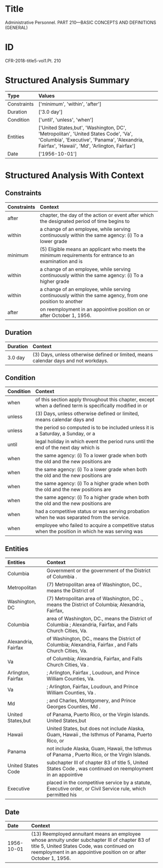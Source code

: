 # Title

 Administrative Personnel. PART 210—BASIC CONCEPTS AND DEFINITIONS (GENERAL)


# ID

 CFR-2018-title5-vol1.Pt. 210


# Structured Analysis Summary

| Type        | Values                                                                                                                                                                              |
|:------------|:------------------------------------------------------------------------------------------------------------------------------------------------------------------------------------|
| Constraints | ['minimum', 'within', 'after']                                                                                                                                                      |
| Duration    | ['3.0 day']                                                                                                                                                                         |
| Condition   | ['until', 'unless', 'when']                                                                                                                                                         |
| Entities    | ['United States,but', 'Washington, DC', 'Metropolitan', 'United States Code', 'Va', 'Columbia', 'Executive', 'Panama', 'Alexandria, Fairfax', 'Hawaii', 'Md', 'Arlington, Fairfax'] |
| Date        | ['1956-10-01']                                                                                                                                                                      |


# Structured Analysis With Context

 


## Constraints

| Constraints   | Context                                                                                                   |
|:--------------|:----------------------------------------------------------------------------------------------------------|
| after         | chapter, the day of the action or event after which the designated period of time begins to               |
| within        | a change of an employee, while serving continuously within the same agency: (i) To a lower grade          |
| minimum       | (5) Eligible means an applicant who meets the  minimum requirements for entrance to an examination and is |
| within        | a change of an employee, while serving continuously within the same agency: (i) To a higher grade         |
| within        | a change of an employee, while serving continuously within the same agency, from one position to another  |
| after         | on reemployment in an appointive position on or after  October 1, 1956.                                   |


## Duration

| Duration   | Context                                                                              |
|:-----------|:-------------------------------------------------------------------------------------|
| 3.0 day    | (3) Days, unless otherwise defined or limited, means calendar days and not workdays. |


## Condition

| Condition   | Context                                                                                                  |
|:------------|:---------------------------------------------------------------------------------------------------------|
| when        | of this section apply throughout this chapter, except when a defined term is specifically modified in or |
| unless      | (3) Days,  unless otherwise defined or limited, means calendar days and                                  |
| unless      | the period so computed is to be included unless it is a Saturday, a Sunday, or a                         |
| until       | legal holiday in which event the period runs until the end of the next day which is                      |
| when        | the same agency: (i) To a lower grade when both the old and the new positions are                        |
| when        | the same agency: (i) To a lower grade when both the old and the new positions are                        |
| when        | the same agency: (i) To a higher grade when both the old and the new positions are                       |
| when        | the same agency: (i) To a higher grade when both the old and the new positions are                       |
| when        | had a competitive status or was serving probation when  he was separated from the service.               |
| when        | employee who failed to acquire a competitive status when the position in which he was serving was        |


## Entities

| Entities            | Context                                                                                                      |
|:--------------------|:-------------------------------------------------------------------------------------------------------------|
| Columbia            | Government or the government of the District of Columbia .                                                   |
| Metropolitan        | (7)  Metropolitan area of Washington, DC., means the District of                                             |
| Washington, DC      | (7) Metropolitan area of  Washington, DC ., means the District of Columbia; Alexandria, Fairfax,             |
| Columbia            | area of Washington, DC., means the District of Columbia ; Alexandria, Fairfax, and Falls Church Cities, Va.  |
| Alexandria, Fairfax | of Washington, DC., means the District of Columbia; Alexandria, Fairfax , and Falls Church Cities, Va.       |
| Va                  | of Columbia; Alexandria, Fairfax, and Falls Church Cities, Va .                                              |
| Arlington, Fairfax  | ;  Arlington, Fairfax , Loudoun, and Prince William Counties, Va.                                            |
| Va                  | ; Arlington, Fairfax, Loudoun, and Prince William Counties,  Va .                                            |
| Md                  | ; and Charles, Montgomery, and Prince Georges Counties,  Md .                                                |
| United States,but   | of Panama, Puerto Rico, or the Virgin Islands. United States,but                                             |
| Hawaii              | United States, but does not include Alaska, Guam, Hawaii , the Isthmus of Panama, Puerto Rico, or            |
| Panama              | not include Alaska, Guam, Hawaii, the Isthmus of Panama , Puerto Rico, or the Virgin Islands.                |
| United States Code  | subchapter III of chapter 83 of title 5, United States Code , was continued on reemployment in an appointive |
| Executive           | placed in the competitive service by a statute, Executive order, or Civil Service rule, which permitted his  |


## Date

| Date       | Context                                                                                                                                                                                                           |
|:-----------|:------------------------------------------------------------------------------------------------------------------------------------------------------------------------------------------------------------------|
| 1956-10-01 | (13) Reemployed annuitant means an employee whose annuity under subchapter III of chapter 83 of title 5, United States Code, was continued on reemployment in an appointive position on or after October 1, 1956. |


